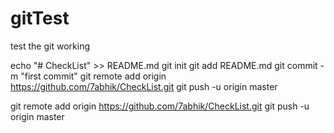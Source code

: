 # gitTest
test the git working

echo "# CheckList" >> README.md
git init
git add README.md
git commit -m "first commit"
git remote add origin https://github.com/7abhik/CheckList.git
git push -u origin master

git remote add origin https://github.com/7abhik/CheckList.git
git push -u origin master